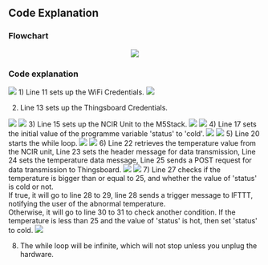 ## Code Explanation
### Flowchart
<p align="center">
  <img src="https://user-images.githubusercontent.com/80112384/114127710-58f59680-992d-11eb-9d87-d29d74c8a9ef.png">
</p>

### Code explanation
<img src="https://user-images.githubusercontent.com/80112384/114128631-614ed100-992f-11eb-9ae2-5756705ed25b.png">
1) Line 11 sets up the WiFi Credentials.
<img src="https://user-images.githubusercontent.com/80112384/113989775-5d657500-9883-11eb-8f2d-f357cebe976c.png">

2) Line 13 sets up the Thingsboard Credentials.
<img src="https://user-images.githubusercontent.com/80112384/113989866-70784500-9883-11eb-8c98-9c296da8fcd5.png">

<img src="https://user-images.githubusercontent.com/80112384/114128795-c30f3b00-992f-11eb-94da-1f5c2ba48028.png">
3) Line 15 sets up the NCIR Unit to the M5Stack.
<img src="https://user-images.githubusercontent.com/80112384/113989928-7ff78e00-9883-11eb-99dc-be4d8197bdb7.png">

<img src="https://user-images.githubusercontent.com/80112384/114128838-e33efa00-992f-11eb-865c-6e98188aeb83.png">
4) Line 17 sets the initial value of the programme variable 'status' to 'cold'.
<img src="https://user-images.githubusercontent.com/80112384/113989986-930a5e00-9883-11eb-9775-7590906a9593.png">

<img src="https://user-images.githubusercontent.com/80112384/114128916-0d90b780-9930-11eb-84d4-014ff062b30c.png">
5) Line 20 starts the while loop.
<img src="https://user-images.githubusercontent.com/80112384/113990068-acaba580-9883-11eb-8c9e-f41eb3dcc127.png">

<img src="https://user-images.githubusercontent.com/80112384/114128968-32852a80-9930-11eb-8342-7ec10daa5999.png">
6) Line 22 retrieves the temperature value from the NCIR unit, Line 23 sets the header message for data transmission, Line 24 sets the temperature data message, Line 25 sends a POST request for data transmission to Thingsboard.
<img src="https://user-images.githubusercontent.com/80112384/113990129-baf9c180-9883-11eb-96e8-6ce5ec824413.png">

<img src="https://user-images.githubusercontent.com/80112384/114129088-711ae500-9930-11eb-86c6-742013676bc8.png">
7) Line 27 checks if the temperature is bigger than or equal to 25, and whether the value of 'status' is cold or not. 
</br>If true, it will go to line 28 to 29, line 28 sends a trigger message to IFTTT, notifying the user of the abnormal temperature.
</br>Otherwise, it will go to line 30 to 31 to check another condition. If the temperature is less than 25 and the value of 'status' is hot, then set 'status' to cold.
<img src="https://user-images.githubusercontent.com/80112384/113991938-8981f580-9885-11eb-9686-efaf3f97aab4.png">

8) The while loop will be infinite, which will not stop unless you unplug the hardware.
